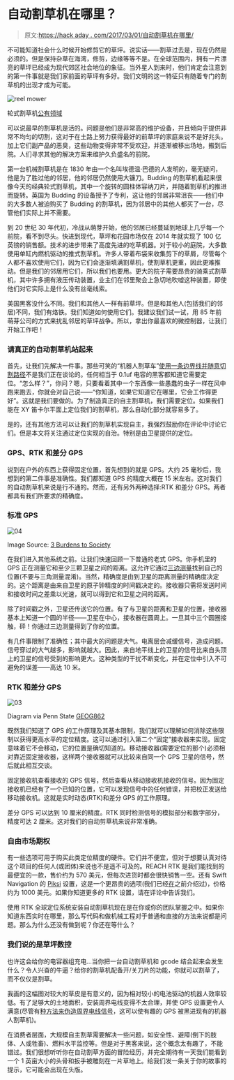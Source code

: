 # 自动割草机在哪里？

> 原文:[https://hack aday . com/2017/03/01/自动割草机在哪里/](https://hackaday.com/2017/03/01/where-are-the-autonomous-lawnmowers/)

不可能知道社会什么时候开始修剪它的草坪。说实话——割草过去是，现在仍然是必须的。但是保持杂草在海湾，修剪，边缘等等不是。在全球范围内，拥有一片漂亮的草坪已经成为现代郊区社会地位的象征。当外星人到来时，他们肯定会注意到的第一件事就是我们家前面的草坪有多好。我们文明的这一特征只有随着专门的割草机的出现才成为可能。

![reel mower](../Images/f394bae44bedff8186db03f187e091d4.png)

轮式割草机[公有领域](https://en.wikipedia.org/wiki/Lawn_mower#/media/File:ReelMower.png)

可以说最早的割草机是活的。问题是他们是非常高的维护设备，并且倾向于提供非常不均匀的切割，这对于在土路上努力获得最好的前草坪的家庭来说不是好兆头。加上它们副产品的恶臭，这些动物变得非常不受欢迎，并逐渐被移出场地，搬到后院。人们寻求其他的解决方案来维护久负盛名的前院。

第一台机械割草机是在 1830 年由一个名叫埃德温·巴德的人发明的，毫无疑问，他是为了胜过他的邻居，他的邻居仍然使用大镰刀。Budding 的割草机看起来很像今天的经典轮式割草机，其中一个旋转的圆柱体容纳刀片，并随着割草机的推进而旋转。英国为 Budding 的设备授予了专利，这让他的邻居非常沮丧——他们中的大多数人被迫购买了 Budding 的割草机，因为邻居中的其他人都买了一台，尽管他们实际上并不需要。

到 20 世纪 30 年代初，冷战从萌芽开始，他的邻居已经蔓延到地球上几乎每一个前院，看不到尽头。快进到现代，草坪和花园市场仅在 2014 年就实现了 100 亿英镑的销售额。技术的进步带来了高度先进的吃草机器。对于较小的庭院，大多数使用单缸内燃机驱动的推式割草机。许多人带着布袋来收集剪下的草屑，尽管每个人都不喜欢使用它们，因为它们会逐渐填满割草机，使割草机更重，因此更难推动。但是我们的邻居用它们，所以我们也要用。更大的院子需要昂贵的骑乘式割草机，其中许多拥有液压传动装置，业主们在邻里聚会上急切地吹嘘这种装置，即使他们对它实际上是什么没有丝毫线索。

美国黑客没什么不同。我们和其他人一样有前草坪。但是和其他人(包括我们的邻居)不同，我们有烙铁。我们知道如何使用它们。我建议我们试一试，用 85 年前萌芽公司的方式来扰乱邻居的草坪战争。所以，拿出你最喜欢的微控制器，让我们开始工作吧！

### 请真正的自动割草机站起来

首先，让我们先解决一件事。那些可笑的“机器人割草车”[使用一条边界线并随意切割路径](http://hackaday.com/2016/05/04/reverse-engineer-your-robot-lawnmower/)不是我们正在谈论的。任何相当于 0.1uf 电容的黑客都知道它需要定位。“怎么样？”，你问？嗯，只要看着其中一个东西像一些愚蠢的虫子一样在风中跑来跑去，你就会对自己说——“你知道，如果它知道它在哪里，它会工作得更好”。这就是我们要做的。为了制造真正的自主割草机，我们需要定位。如果我们能在 XY 笛卡尔平面上定位我们的割草机，那么自动化部分就容易多了。

是的，还有其他方法可以让我们的割草机实现自主，我强烈鼓励你在评论中讨论它们。但是本文将关注通过定位实现的自治。特别是由卫星提供的定位。

### GPS、RTK 和差分 GPS

说到在户外的东西上获得固定位置，首先想到的就是 GPS。大约 25 毫秒后，我想到的第二件事是准确性。我们都知道 GPS 的精度大概在 15 米左右。这对我们的自动割草机来说是行不通的。然而，还有另外两种选择:RTK 和差分 GPS。两者都具有我们所要求的精确度。

### 标准 GPS

![04](../Images/d129660a5cfa685f55df1da088c391c9.png)

Image Source: [3 Burdens to Society](https://3burdenstosociety.wordpress.com/2014/03/13/all-about-gps-global-positioning-system-that-thing-that-tells-you-where-to-turn-in-a-weird-voice/)

在我们进入其他系统之前。让我们快速回顾一下普通的老式 GPS。你手机里的 GPS 正在测量它和至少三颗卫星之间的距离。这允许它通过[三边测量](https://en.wikipedia.org/wiki/Trilateration)找到自己的位置(不要与三角测量混淆)。当然，精确度是由到卫星的距离测量的精确度决定的。这个距离是由来自卫星的原子钟精度的时间戳决定的。接收器只需将发送时间和接收时间之差乘以光速，就可以得到它和卫星之间的距离。

除了时间戳之外，卫星还传送它的位置。有了与卫星的距离和卫星的位置，接收器基本上知道一个圆的半径——卫星在中心，接收器在圆周上。一旦其中三个圆圈接触，砰！你通过三边测量得到了你的位置。

有几件事限制了准确性；其中最大的问题是大气。电离层会减缓信号，造成问题。信号穿过的大气越多，影响就越大。因此，来自地平线上的卫星的信号比来自头顶上的卫星的信号受到的影响更大。这种类型的干扰不断变化，并在定位中引入不可避免的误差——高达 10 米。

### RTK 和差分 GPS

![03](../Images/649390e1718425292b96329e3dd3c985.png)

Diagram via Penn State [GEOG862](https://www.e-education.psu.edu/geog862/node/1828)

既然我们知道了 GPS 的工作原理及其基本限制，我们就可以理解如何消除这些限制以获得更高水平的定位精度。这可以通过引入第二个“固定”接收器来实现。固定意味着它不会移动，它的位置是确切知道的。移动接收器(需要定位的那个)必须相对靠近固定接收器，这样两个接收器就可以比较来自同一个 GPS 卫星的信号，然后就此相互交谈。

固定接收机查看接收的 GPS 信号，然后查看从移动接收机接收的信号。因为固定接收机已经有了一个已知的位置，它可以发现信号中的任何错误，并把校正发送给移动接收机。这就是实时动态(RTK)和差分 GPS 的工作原理。

差分 GPS 可以达到 10 厘米的精度。RTK 同时检测信号的模拟部分和数字部分，精度可达 2 厘米。这对我们的自动剪草机来说非常准确。

### 自由市场期权

有一些选项可用于购买此类定位精度的硬件。它们并不便宜，但对于想要认真对待这个项目的任何人(或团体)来说也不是遥不可及的。REACH RTK 是我们能找到的最便宜的一款，售价约为 570 美元，但每次进货时都会很快销售一空。还有 Swift Navigation 的 [Piksi](http://store.swiftnav.com/s.nl/it.A/id.4216/.f) 设置，这是一个更昂贵的选项(我们已经[在](http://hackaday.com/2013/08/05/centimeter-level-precision-gps-for-500/)之前介绍过)，价格约为 1000 美元。如果你知道更多的 RTK 设置，请在评论中告诉我们。

使用 RTK 全球定位系统安装自动割草机现在是在你或你的团队掌握之中。如果你知道东西实时在哪里，那么写代码和做机械工程对于普通和直接的方法来说都是问题。那么为什么还没有做到呢？你还在等什么？

### 我们说的是草坪数控

也许这会给你的电容器组充电…当你把一台自动割草机和 gcode 结合起来会发生什么？令人兴奋的牛逼？给你的割草机配备开/关刀片的功能，你就可以割草了，而不仅仅是割草。

我画的这幅图对较大的草皮是有意义的，因为相对较小的电池驱动的机器人效率较低。有了足够大的土地面积，安装周界电线变得不太合理，并使 GPS 设置更令人满意(尽管有[种方法来伪造周界电线信号](http://hackaday.com/2010/06/26/cd-controlled-lawn-mower/)，这可以使有趣的 GPS 被黑进现有的机器人割草机)。

在消费者层面，大规模自主割草需要解决一些问题，如安全性、避障(倒下的肢体、人或牲畜)、燃料水平监控等。但是对于黑客来说，这个概念太有趣了，不能错过。我们很想听听你在自动割草方面的冒险经历，并完全期待有一天我们能看到一个 1 英亩大小的头骨和扳手被雕刻在一片草地上。给我们发一条关于你的故事的提示，它可能会出现在头版。